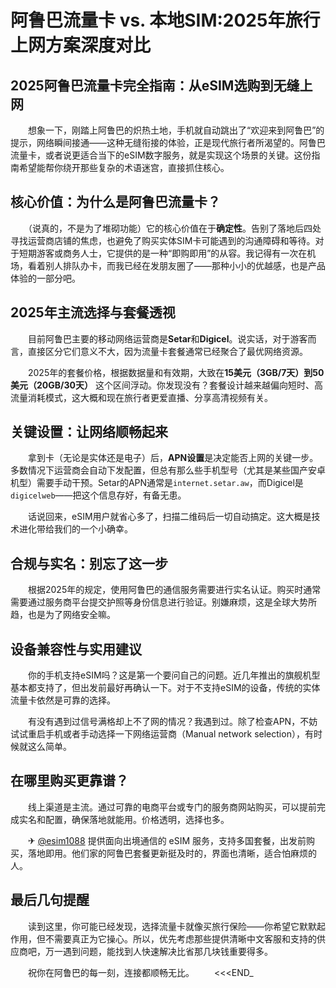 # 阿鲁巴流量卡 vs. 本地SIM:2025年旅行上网方案深度对比

## 2025阿鲁巴流量卡完全指南：从eSIM选购到无缝上网

　　想象一下，刚踏上阿鲁巴的炽热土地，手机就自动跳出了“欢迎来到阿鲁巴”的提示，网络瞬间接通——这种无缝衔接的体验，正是现代旅行者所渴望的。阿鲁巴流量卡，或者说更适合当下的eSIM数字服务，就是实现这个场景的关键。这份指南希望能帮你绕开那些复杂的术语迷宫，直接抓住核心。

## 核心价值：为什么是阿鲁巴流量卡？

　　（说真的，不是为了堆砌功能）它的核心价值在于**确定性**。告别了落地后四处寻找运营商店铺的焦虑，也避免了购买实体SIM卡可能遇到的沟通障碍和等待。对于短期游客或商务人士，它提供的是一种“即购即用”的从容。我记得有一次在机场，看着别人排队办卡，而我已经在发朋友圈了——那种小小的优越感，也是产品体验的一部分吧。

## 2025年主流选择与套餐透视

　　目前阿鲁巴主要的移动网络运营商是**Setar**和**Digicel**。说实话，对于游客而言，直接区分它们意义不大，因为流量卡套餐通常已经聚合了最优网络资源。

　　2025年的套餐价格，根据数据量和有效期，大致在**15美元（3GB/7天）到50美元（20GB/30天）** 这个区间浮动。你发现没有？套餐设计越来越偏向短时、高流量消耗模式，这大概和现在旅行者更爱直播、分享高清视频有关。

## 关键设置：让网络顺畅起来

　　拿到卡（无论是实体还是电子）后，**APN设置**是决定能否上网的关键一步。多数情况下运营商会自动下发配置，但总有那么些手机型号（尤其是某些国产安卓机型）需要手动干预。Setar的APN通常是`internet.setar.aw`，而Digicel是`digicelweb`——把这个信息存好，有备无患。

　　话说回来，eSIM用户就省心多了，扫描二维码后一切自动搞定。这大概是技术进化带给我们的一个小确幸。

## 合规与实名：别忘了这一步

　　根据2025年的规定，使用阿鲁巴的通信服务需要进行实名认证。购买时通常需要通过服务商平台提交护照等身份信息进行验证。别嫌麻烦，这是全球大势所趋，也是为了网络安全嘛。

## 设备兼容性与实用建议

　　你的手机支持eSIM吗？这是第一个要问自己的问题。近几年推出的旗舰机型基本都支持了，但出发前最好再确认一下。对于不支持eSIM的设备，传统的实体流量卡依然是可靠的选择。

　　有没有遇到过信号满格却上不了网的情况？我遇到过。除了检查APN，不妨试试重启手机或者手动选择一下网络运营商（Manual network selection），有时候就这么简单。

## 在哪里购买更靠谱？

　　线上渠道是主流。通过可靠的电商平台或专门的服务商网站购买，可以提前完成实名和配置，确保落地就能用。价格透明，选择也多。

　　✈ [@esim1088](https://t.me/s/esim1088) 提供面向出境通信的 eSIM 服务，支持多国套餐，出发前购买，落地即用。他们家的阿鲁巴套餐更新挺及时的，界面也清晰，适合怕麻烦的人。

## 最后几句提醒

　　读到这里，你可能已经发现，选择流量卡就像买旅行保险——你希望它默默起作用，但不需要真正为它操心。所以，优先考虑那些提供清晰中文客服和支持的供应商吧，万一遇到问题，能找到人快速解决比省那几块钱重要得多。

　　祝你在阿鲁巴的每一刻，连接都顺畅无比。
　　<<<END_